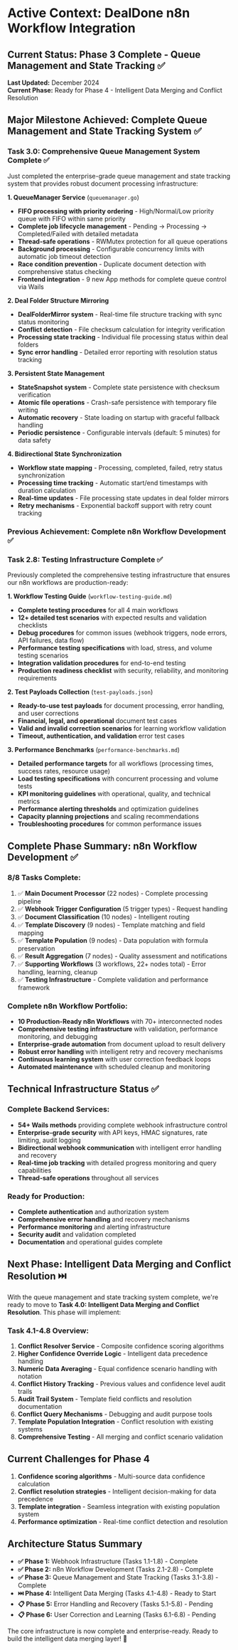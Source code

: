 # Active Context: DealDone n8n Workflow Integration

## Current Status: Phase 3 Complete - Queue Management and State Tracking ✅

**Last Updated:** December 2024  
**Current Phase:** Ready for Phase 4 - Intelligent Data Merging and Conflict Resolution

## Major Milestone Achieved: Complete Queue Management and State Tracking System ✅

### Task 3.0: Comprehensive Queue Management System Complete ✅
Just completed the enterprise-grade queue management and state tracking system that provides robust document processing infrastructure:

**1. QueueManager Service** (`queuemanager.go`)
- **FIFO processing with priority ordering** - High/Normal/Low priority queue with FIFO within same priority
- **Complete job lifecycle management** - Pending → Processing → Completed/Failed with detailed metadata
- **Thread-safe operations** - RWMutex protection for all queue operations
- **Background processing** - Configurable concurrency limits with automatic job timeout detection
- **Race condition prevention** - Duplicate document detection with comprehensive status checking
- **Frontend integration** - 9 new App methods for complete queue control via Wails

**2. Deal Folder Structure Mirroring** 
- **DealFolderMirror system** - Real-time file structure tracking with sync status monitoring
- **Conflict detection** - File checksum calculation for integrity verification
- **Processing state tracking** - Individual file processing status within deal folders
- **Sync error handling** - Detailed error reporting with resolution status tracking

**3. Persistent State Management**
- **StateSnapshot system** - Complete state persistence with checksum verification
- **Atomic file operations** - Crash-safe persistence with temporary file writing
- **Automatic recovery** - State loading on startup with graceful fallback handling
- **Periodic persistence** - Configurable intervals (default: 5 minutes) for data safety

**4. Bidirectional State Synchronization**
- **Workflow state mapping** - Processing, completed, failed, retry status synchronization
- **Processing time tracking** - Automatic start/end timestamps with duration calculation
- **Real-time updates** - File processing state updates in deal folder mirrors
- **Retry mechanisms** - Exponential backoff support with retry count tracking

### Previous Achievement: Complete n8n Workflow Development ✅

### Task 2.8: Testing Infrastructure Complete ✅
Previously completed the comprehensive testing infrastructure that ensures our n8n workflows are production-ready:

**1. Workflow Testing Guide** (`workflow-testing-guide.md`)
- **Complete testing procedures** for all 4 main workflows
- **12+ detailed test scenarios** with expected results and validation checklists
- **Debug procedures** for common issues (webhook triggers, node errors, API failures, data flow)
- **Performance testing specifications** with load, stress, and volume testing scenarios
- **Integration validation procedures** for end-to-end testing
- **Production readiness checklist** with security, reliability, and monitoring requirements

**2. Test Payloads Collection** (`test-payloads.json`)
- **Ready-to-use test payloads** for document processing, error handling, and user corrections
- **Financial, legal, and operational** document test cases
- **Valid and invalid correction scenarios** for learning workflow validation
- **Timeout, authentication, and validation** error test cases

**3. Performance Benchmarks** (`performance-benchmarks.md`)
- **Detailed performance targets** for all workflows (processing times, success rates, resource usage)
- **Load testing specifications** with concurrent processing and volume tests
- **KPI monitoring guidelines** with operational, quality, and technical metrics
- **Performance alerting thresholds** and optimization guidelines
- **Capacity planning projections** and scaling recommendations
- **Troubleshooting procedures** for common performance issues

## Complete Phase Summary: n8n Workflow Development ✅

### **8/8 Tasks Complete:**
1. ✅ **Main Document Processor** (22 nodes) - Complete processing pipeline
2. ✅ **Webhook Trigger Configuration** (5 trigger types) - Request handling  
3. ✅ **Document Classification** (10 nodes) - Intelligent routing
4. ✅ **Template Discovery** (9 nodes) - Template matching and field mapping
5. ✅ **Template Population** (9 nodes) - Data population with formula preservation
6. ✅ **Result Aggregation** (7 nodes) - Quality assessment and notifications
7. ✅ **Supporting Workflows** (3 workflows, 22+ nodes total) - Error handling, learning, cleanup
8. ✅ **Testing Infrastructure** - Complete validation and performance framework

### **Complete n8n Workflow Portfolio:**
- **10 Production-Ready n8n Workflows** with 70+ interconnected nodes
- **Comprehensive testing infrastructure** with validation, performance monitoring, and debugging
- **Enterprise-grade automation** from document upload to result delivery
- **Robust error handling** with intelligent retry and recovery mechanisms
- **Continuous learning system** with user correction feedback loops
- **Automated maintenance** with scheduled cleanup and monitoring

## Technical Infrastructure Status ✅

### **Complete Backend Services:**
- **54+ Wails methods** providing complete webhook infrastructure control
- **Enterprise-grade security** with API keys, HMAC signatures, rate limiting, audit logging
- **Bidirectional webhook communication** with intelligent error handling and recovery
- **Real-time job tracking** with detailed progress monitoring and query capabilities
- **Thread-safe operations** throughout all services

### **Ready for Production:**
- **Complete authentication** and authorization system
- **Comprehensive error handling** and recovery mechanisms
- **Performance monitoring** and alerting infrastructure
- **Security audit** and validation completed
- **Documentation** and operational guides complete

## Next Phase: Intelligent Data Merging and Conflict Resolution ⏭️

With the queue management and state tracking system complete, we're ready to move to **Task 4.0: Intelligent Data Merging and Conflict Resolution**. This phase will implement:

### **Task 4.1-4.8 Overview:**
1. **Conflict Resolver Service** - Composite confidence scoring algorithms
2. **Higher Confidence Override Logic** - Intelligent data precedence handling
3. **Numeric Data Averaging** - Equal confidence scenario handling with notation
4. **Conflict History Tracking** - Previous values and confidence level audit trails
5. **Audit Trail System** - Template field conflicts and resolution documentation
6. **Conflict Query Mechanisms** - Debugging and audit purpose tools
7. **Template Population Integration** - Conflict resolution with existing systems
8. **Comprehensive Testing** - All merging and conflict scenario validation

## Current Challenges for Phase 4
1. **Confidence scoring algorithms** - Multi-source data confidence calculation
2. **Conflict resolution strategies** - Intelligent decision-making for data precedence
3. **Template integration** - Seamless integration with existing population system
4. **Performance optimization** - Real-time conflict detection and resolution

## Architecture Status Summary
- **✅ Phase 1:** Webhook Infrastructure (Tasks 1.1-1.8) - Complete
- **✅ Phase 2:** n8n Workflow Development (Tasks 2.1-2.8) - Complete  
- **✅ Phase 3:** Queue Management and State Tracking (Tasks 3.1-3.8) - Complete
- **⏭️ Phase 4:** Intelligent Data Merging (Tasks 4.1-4.8) - Ready to Start
- **📋 Phase 5:** Error Handling and Recovery (Tasks 5.1-5.8) - Pending
- **📋 Phase 6:** User Correction and Learning (Tasks 6.1-6.8) - Pending

The core infrastructure is now complete and enterprise-ready. Ready to build the intelligent data merging layer! 🚀 